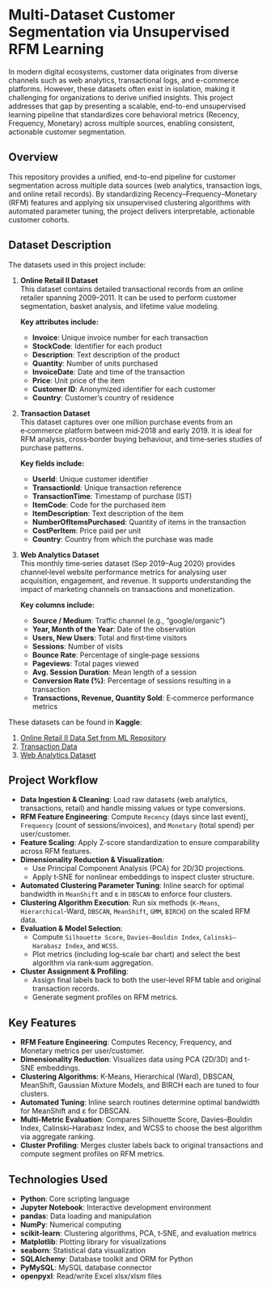 # Multi-Dataset Customer Segmentation via Unsupervised RFM Learning

In modern digital ecosystems, customer data originates from diverse channels such as web analytics, transactional logs, and e-commerce platforms. However, these datasets often exist in isolation, making it challenging for organizations to derive unified insights. This project addresses that gap by presenting a scalable, end-to-end unsupervised learning pipeline that standardizes core behavioral metrics (Recency, Frequency, Monetary) across multiple sources, enabling consistent, actionable customer segmentation.

## Overview
This repository provides a unified, end-to-end pipeline for customer segmentation across multiple data sources (web analytics, transaction logs, and online retail records). By standardizing Recency–Frequency–Monetary (RFM) features and applying six unsupervised clustering algorithms with automated parameter tuning, the project delivers interpretable, actionable customer cohorts.

## Dataset Description
The datasets used in this project include:
1. **Online Retail II Dataset**  
   This dataset contains detailed transactional records from an online retailer spanning 2009–2011. It can be used to perform customer segmentation, basket analysis, and lifetime value modeling.
   
   **Key attributes include:**  
   - **Invoice**: Unique invoice number for each transaction  
   - **StockCode**: Identifier for each product  
   - **Description**: Text description of the product  
   - **Quantity**: Number of units purchased  
   - **InvoiceDate**: Date and time of the transaction  
   - **Price**: Unit price of the item  
   - **Customer ID**: Anonymized identifier for each customer  
   - **Country**: Customer’s country of residence  

2. **Transaction Dataset**  
   This dataset captures over one million purchase events from an e‑commerce platform between mid‑2018 and early 2019. It is ideal for RFM analysis, cross‑border buying behaviour, and time‑series studies of purchase patterns.

   **Key fields include:**  
   - **UserId**: Unique customer identifier  
   - **TransactionId**: Unique transaction reference  
   - **TransactionTime**: Timestamp of purchase (IST)  
   - **ItemCode**: Code for the purchased item  
   - **ItemDescription**: Text description of the item  
   - **NumberOfItemsPurchased**: Quantity of items in the transaction  
   - **CostPerItem**: Price paid per unit  
   - **Country**: Country from which the purchase was made  

3. **Web Analytics Dataset**  
   This monthly time‑series dataset (Sep 2019–Aug 2020) provides channel‑level website performance metrics for analysing user acquisition, engagement, and revenue. It supports understanding the impact of marketing channels on transactions and monetization.

   **Key columns include:**  
   - **Source / Medium**: Traffic channel (e.g., “google/organic”)  
   - **Year, Month of the Year**: Date of the observation  
   - **Users, New Users**: Total and first‑time visitors  
   - **Sessions**: Number of visits  
   - **Bounce Rate**: Percentage of single‑page sessions  
   - **Pageviews**: Total pages viewed  
   - **Avg. Session Duration**: Mean length of a session  
   - **Conversion Rate (%)**: Percentage of sessions resulting in a transaction  
   - **Transactions, Revenue, Quantity Sold**: E‑commerce performance metrics  

These datasets can be found in **Kaggle**:
1. [Online Retail II Data Set from ML Repository](https://www.kaggle.com/datasets/mathchi/online-retail-ii-data-set-from-ml-repository)
2. [Transaction Data](https://www.kaggle.com/datasets/vipin20/transaction-data)
3. [Web Analytics Dataset](https://www.kaggle.com/datasets/afranur/web-analytics-dataset)

## Project Workflow
- **Data Ingestion & Cleaning**: Load raw datasets (web analytics, transactions, retail) and handle missing values or type conversions.
- **RFM Feature Engineering**: Compute `Recency` (days since last event), `Frequency` (count of sessions/invoices), and `Monetary` (total spend) per user/customer.
- **Feature Scaling**: Apply Z‑score standardization to ensure comparability across RFM features.
- **Dimensionality Reduction & Visualization**:
    - Use Principal Component Analysis (PCA) for 2D/3D projections.
    - Apply t‑SNE for nonlinear embeddings to inspect cluster structure.
- **Automated Clustering Parameter Tuning**: Inline search for optimal bandwidth in `MeanShift` and ε in `DBSCAN` to enforce four clusters.
- **Clustering Algorithm Execution**: Run six methods (`K‑Means`, `Hierarchical`‑Ward, `DBSCAN`, `MeanShift`, `GMM`, `BIRCH`) on the scaled RFM data.
- **Evaluation & Model Selection**:
    - Compute `Silhouette Score`, `Davies–Bouldin Index`, `Calinski–Harabasz Index`, and `WCSS`.
    - Plot metrics (including log‑scale bar chart) and select the best algorithm via rank‑sum aggregation.
- **Cluster Assignment & Profiling**:
   - Assign final labels back to both the user‑level RFM table and original transaction records.
   - Generate segment profiles on RFM metrics.

## Key Features
* **RFM Feature Engineering**: Computes Recency, Frequency, and Monetary metrics per user/customer.
* **Dimensionality Reduction**: Visualizes data using PCA (2D/3D) and t-SNE embeddings.
* **Clustering Algorithms**: K-Means, Hierarchical (Ward), DBSCAN, MeanShift, Gaussian Mixture Models, and BIRCH each are tuned to four clusters.
* **Automated Tuning**: Inline search routines determine optimal bandwidth for MeanShift and ε for DBSCAN.
* **Multi-Metric Evaluation**: Compares Silhouette Score, Davies–Bouldin Index, Calinski–Harabasz Index, and WCSS to choose the best algorithm via aggregate ranking.
* **Cluster Profiling**: Merges cluster labels back to original transactions and compute segment profiles on RFM metrics.

## Technologies Used
- **Python**: Core scripting language
- **Jupyter Notebook**: Interactive development environment
- **pandas**: Data loading and manipulation
- **NumPy**: Numerical computing
- **scikit-learn**: Clustering algorithms, PCA, t‑SNE, and evaluation metrics
- **Matplotlib**: Plotting library for visualizations
- **seaborn**: Statistical data visualization
- **SQLAlchemy**: Database toolkit and ORM for Python
- **PyMySQL**: MySQL database connector
- **openpyxl**: Read/write Excel xlsx/xlsm files